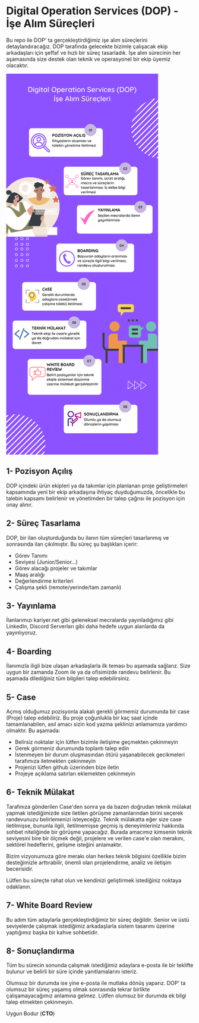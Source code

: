 # Digital Operation Services (DOP) - İşe Alım Süreçleri

Bu repo ile DOP' ta gerçekleştirdiğimiz işe alım süreçlerini detaylandıracağız.
DOP tarafında gelecekte bizimle çalışacak ekip arkadaşları için şeffaf ve hızlı bir süreç tasarladık.
İşe alım sürecinin her aşamasında size destek olan teknik ve operasyonel bir ekip üyemiz olacaktır.

![DOP HR](Images/DOP_HR.png)

## 1- Pozisyon Açılış
DOP içindeki ürün ekipleri ya da takımlar için planlanan proje geliştirmeleri kapsamında yeni bir 
ekip arkadaşına ihtiyaç duyduğumuzda, öncelikle bu talebin kapsamı belirlenir ve yönetimden
bir talep çağrısı ile pozisyon için onay alınır.

## 2- Süreç Tasarlama
DOP, bir ilan oluşturduğunda bu ilanın tüm süreçleri tasarlanmış ve sonrasında ilan çıkılmıştır.
Bu süreç şu başlıkları içerir:
- Görev Tanımı
- Seviyesi (Junior/Senior...)
- Görev alacağı projeler ve takımlar
- Maaş aralığı
- Değerlendirme kriterleri
- Çalışma şekli (remote/yerinde/tam zamanlı)

## 3- Yayınlama
İlanlarımızı kariyer.net gibi geleneksel mecralarda yayınladığımız gibi LinkedIn, Discord Serverları
gibi daha hedefe uygun alanlarda da yayınlıyoruz.

## 4- Boarding
İlanımızla iligli bize ulaşan arkadaşlarla ilk teması bu aşamada sağlarız. Size uygun bir zamanda 
Zoom ile ya da ofisimizde randevu belirlenir. Bu aşamada dilediğiniz tüm bilgileri talep edebilirsiniz.

## 5- Case
Açmış olduğumuz pozisyonla alakalı gerekli görmemiz durumunda bir case (Proje) talep edebiliriz.
Bu proje çoğunlukla bir kaç saat içinde tamamlanabilen, asıl amacı sizin kod yazma şeklinizi
anlamamıza yardımcı olmaktır. Bu aşamada:
- Belirsiz noktalar için lütfen bizimle iletişime geçmekten çekinmeyin
- Gerek görmeniz durumunda toplantı talep edin
- İstenmeyen bir durum oluşmasından ötürü yaşanabilecek gecikmeleri tarafımıza iletmekten çekinmeyin
- Projenizi lütfen github üzerinden bize iletin
- Projeye açıklama satırları eklemekten çekinmeyin

## 6- Teknik Mülakat
Tarafınıza gönderilen Case'den sonra ya da bazen doğrudan teknik mülakat yapmak istediğimizde size iletilen
görüşme zamanlarından birini seçerek randevunuzu belirlemenizi isteyeceğiz.
Teknik mülakatta eğer size case iletilmişse, bununla ilgili, iletilmemişse geçmiş iş deneyimleriniz
hakkında sohbet niteliğinde bir görüşme yapacağız. Burada amacımız kimsenin teknik seviyesini bire bir 
ölçmek değil, projelere ve verilen case'e olan merakını, sektörel hedeflerini, gelişme isteğini anlamaktır.

Bizim vizyonumuza göre merakı olan herkes teknik bilgisini özellikle bizim desteğimizle arttırabilir, önemli olan
projelendirme, analiz ve iletişim becerisidir.

Lütfen bu süreçte rahat olun ve kendinizi geliştirmek istediğiniz noktaya odaklanın.

## 7- White Board Review
Bu adım tüm adaylarla gerçekleştirdiğimiz bir süreç değildir. Senior ve üstü seviyelerde çalışmak istediğimiz arkadaşlarla
sistem tasarımı üzerine yaptığımız başka bir kahve sohbetidir.

## 8- Sonuçlandırma
Tüm bu sürecin sonunda çalışmak istediğimiz adaylara e-posta ile bir teklifte bulunur ve belirli bir süre içinde
yanıtlamalarını isteriz.

Olumsuz bir durumda ise yine e-posta ile mutlaka dönüş yaparız. 
DOP' ta olumsuz bir süreç yaşamış olmak
sonrasında tekrar birlikte çalışamayacağımız anlamına gelmez.
Lütfen olumsuz bir durumda ek bilgi talep etmekten çekinmeyin.

Uygun Bodur (**CTO**)